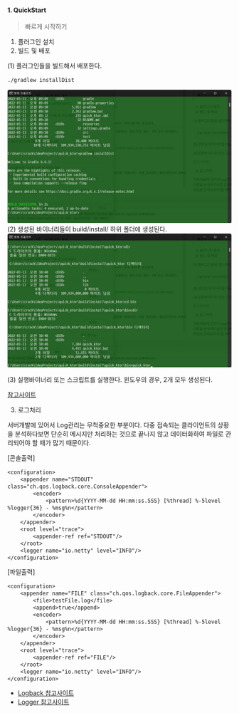 #### 1. QuickStart
> 빠르게 시작하기 

1. 플러그인 설치
2. 빌드 및 배포

(1) 플러그인들을 빌드해서 배포한다.
~~~
./gradlew installDist
~~~
![](./images/build_1.jpg)
(2) 생성된 바이너리들이 build/install/ 하위 폴더에 생성된다.
![](./images/build_2.jpg)

(3) 실행바이너리 또는 스크립트를 실행한다. 윈도우의 경우, 2개 모두 생성된다.



[참고사이트](https://ktor.io/docs/gradle-application-plugin.html#package)

   

3. 로그처리 

서버개발에 있어서 Log관리는 무척중요한 부분이다. 다중 접속되는 클라이언트의 상황을 분석하다보면 단순히 메시지만 처리하는 것으로 끝나지 않고 데이터화하여 파일로 관리되어야 할 때가 많기 때문이다.

[콘솔출력]
~~~
<configuration>
    <appender name="STDOUT" class="ch.qos.logback.core.ConsoleAppender">
        <encoder>
            <pattern>%d{YYYY-MM-dd HH:mm:ss.SSS} [%thread] %-5level %logger{36} - %msg%n</pattern>
        </encoder>
    </appender>
    <root level="trace">
        <appender-ref ref="STDOUT"/>
    </root>
    <logger name="io.netty" level="INFO"/>
</configuration>
~~~

[파일출력]
~~~
<configuration>
    <appender name="FILE" class="ch.qos.logback.core.FileAppender">
        <file>testFile.log</file>
        <append>true</append>
        <encoder>
            <pattern>%d{YYYY-MM-dd HH:mm:ss.SSS} [%thread] %-5level %logger{36} - %msg%n</pattern>
        </encoder>
    </appender>
    <root level="trace">
        <appender-ref ref="FILE"/>
    </root>
    <logger name="io.netty" level="INFO"/>
</configuration>
~~~

- [Logback 참고사이트](https://logback.qos.ch/manual/configuration.html)
- [Logger  참고사이트](https://ktor.io/docs/logging.html#configure-logback)